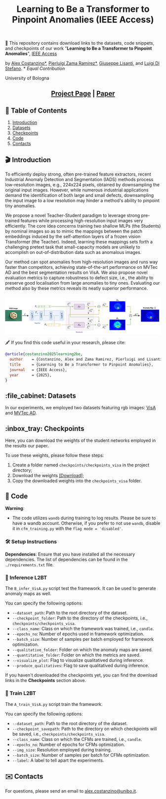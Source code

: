 
<h1 align="center"> Learning to Be a Transformer to Pinpoint Anomalies (IEEE Access) </h1> 


<br>

:rotating_light: This repository contains download links to the datasets, code snippets, and checkpoints of our work "**Learning to Be a Transformer to Pinpoint Anomalies**",  [IEEE Access](https://ieeeaccess.ieee.org/)
 
by [Alex Costanzino*](https://alex-costanzino.github.io/), [Pierluigi Zama Ramirez*](https://pierlui92.github.io/), [Giuseppe Lisanti](https://www.unibo.it/sitoweb/giuseppe.lisanti), and [Luigi Di Stefano](https://www.unibo.it/sitoweb/luigi.distefano).  \* _Equal Contribution_

University of Bologna


<div class="alert alert-info">


<h2 align="center"> 

[Project Page](https://alex-costanzino.github.io/learning_to_be_a_transformer/) | [Paper](https://ieeexplore.ieee.org/document/11048772)
</h2>


## :bookmark_tabs: Table of Contents

1. [Introduction](#clapper-introduction)
2. [Datasets](#file_cabinet)
3. [Checkpoints](#inbox_tray)
4. [Code](#memo-code)
6. [Contacts](#envelope-contacts)

</div>

## :clapper: Introduction
To efficiently deploy strong, often pre-trained feature extractors, recent Industrial Anomaly Detection and Segmentation (IADS) methods process low-resolution images, e.g., 224x224 pixels, obtained by downsampling the original input images. However, while numerous industrial applications demand the identification of both large and small defects, downsampling the input image to a low resolution may hinder a method's ability to pinpoint tiny anomalies.

We propose a novel Teacher-Student paradigm to leverage strong pre-trained features while processing high-resolution input images very efficiently. The core idea concerns training two shallow MLPs (the Students) by nominal images so as to mimic the mappings between the patch embeddings induced by the self-attention layers of a frozen vision Transformer (the Teacher). Indeed, learning these mappings sets forth a challenging pretext task that small-capacity models are unlikely to accomplish on out-of-distribution data such as anomalous images.

Our method can spot anomalies from high-resolution images and runs way faster than competitors, achieving state-of-the-art performance on MVTec AD and the best segmentation results on VisA. We also propose novel evaluation metrics to capture robustness to defect size, i.e., the ability to preserve good localisation from large anomalies to tiny ones. Evaluating our method also by these metrics reveals its neatly superior performance.

<h4 align="center">

</h4>

<img src="./assets/architecture.jpg" alt="Alt text" style="width: 800px;" title="architecture">

:fountain_pen: If you find this code useful in your research, please cite:

```bibtex
@article{costanzino2025learning2be,
  author    = {Costanzino, Alex and Zama Ramirez, Pierluigi and Lisanti, Giuseppe, and Di Stefano, Luigi},
  title     = {Learning to Be a Transformer to Pinpoint Anomalies},
  journal   = {IEEE Access},
  year      = {2025},
}
```

<h2 id="file_cabinet"> :file_cabinet: Datasets </h2>

In our experiments, we employed two datasets featuring rgb images: [VisA](https://github.com/amazon-science/spot-diff) and [MVTec AD](https://www.mvtec.com/company/research/datasets/mvtec-ad).


<h2 id="inbox_tray"> :inbox_tray: Checkpoints </h2>

Here, you can download the weights of the student networks employed in the results our paper.

To use these weights, please follow these steps:

1. Create a folder named `checkpoints/checkpoints_visa` in the project directory;
2. Download the weights [[Download]]();
3. Copy the downloaded weights into the `checkpoints_visa` folder.


## :memo: Code

<div class="alert alert-info">

**Warning**:
- The code utilizes `wandb` during training to log results. Please be sure to have a wandb account. Otherwise, if you prefer to not use `wandb`, disable it in `cfm_training.py` with the `flag mode = 'disabled'`.

</div>


### :hammer_and_wrench: Setup Instructions

**Dependencies**: Ensure that you have installed all the necessary dependencies. The list of dependencies can be found in the `./requirements.txt` file.


### :rocket: Inference L2BT

The `B_infer_VisA.py` script test the framework. It can be used to generate anomaly maps as well.

You can specify the following options:
   - `--dataset_path`: Path to the root directory of the dataset.
   - `--checkpoint_folder`: Path to the directory of the checkpoints, i.e., `checkpoints/checkpoints_visa`.
   - `--class_name`: Class on which the framework was trained, i.e., `candle`.
   - `--epochs_no`: Number of epochs used in framework optimization.
   - `--batch_size`: Number of samples per batch employed for framework optimization.
   - `--qualitative_folder`: Folder on which the anomaly maps are saved.
   - `--quantitative_folder`: Folder on which the metrics are saved.
   - `--visualize_plot`: Flag to visualize qualitatived during inference.
   - `--produce_qualitatives`: Flag to save qualitatived during inference.

If you haven't downloaded the checkpoints yet, you can find the download links in the **Checkpoints** section above.

### :rocket: Train L2BT

The `A_train_VisA.py` script train the framework.

You can specify the following options:
   - `--dataset_path`: Path to the root directory of the dataset.
   - `--checkpoint_savepath`: Path to the directory on which checkpoints will be saved, i.e., `checkpoints/checkpoints_visa`.
   - `--class_name`: Class on which the CFMs are trained, i.e., `candle`.
   - `--epochs_no`: Number of epochs for CFMs optimization.
   - `--img_size`: Resolution employed during training.
   - `--batch_size`: Number of samples per batch for CFMs optimization.
   - `--label`: A label to tell apart the experiments.


## :envelope: Contacts

For questions, please send an email to alex.costanzino@unibo.it.
